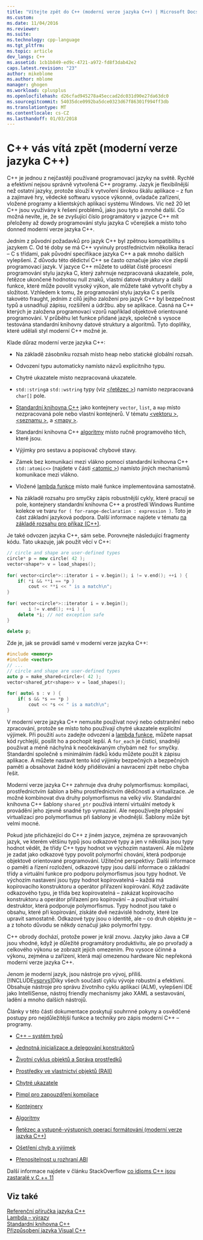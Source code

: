 ```yaml
---
title: "Vítejte zpět do C++ (moderní verze jazyka C++) | Microsoft Docs"
ms.custom: 
ms.date: 11/04/2016
ms.reviewer: 
ms.suite: 
ms.technology: cpp-language
ms.tgt_pltfrm: 
ms.topic: article
dev_langs: C++
ms.assetid: 1cb1b849-ed9c-4721-a972-fd8f3dab42e2
caps.latest.revision: "23"
author: mikeblome
ms.author: mblome
manager: ghogen
ms.workload: cplusplus
ms.openlocfilehash: d26cfad945278a45eccad2dc031d90e27da63dc0
ms.sourcegitcommit: 54035dce0992ba5dce0323d67f86301f994ff3db
ms.translationtype: MT
ms.contentlocale: cs-CZ
ms.lasthandoff: 01/03/2018
---
```

# <a name="welcome-back-to-c-modern-c"></a>C++ vás vítá zpět (moderní verze jazyka C++)
C++ je jednou z nejčastěji používané programovací jazyky na světě. Rychlé a efektivní nejsou správně vytvořená C++ programy. Jazyk je flexibilnější než ostatní jazyky, protože slouží k vytvoření širokou škálu aplikace – z fun a zajímavé hry, vědecké softwaru vysoce výkonné, ovladače zařízení, vložené programy a klientských aplikací systému Windows. Víc než 20 let C++ jsou využívány k řešení problémů, jako jsou tyto a mnohé další. Co možná nevíte, je, že se zvyšující číslo programátory v jazyce C++ mít přeloženy až dowdy programování stylu jazyka C včerejšek a místo toho donned moderní verze jazyka C++.  
  
 Jedním z původní požadavků pro jazyk C++ byl zpětnou kompatibilitu s jazykem C. Od té doby se má C++ vyvinuly prostřednictvím několika iterací – C s třídami, pak původní specifikace jazyka C++ a pak mnoho dalších vylepšení. Z důvodu této dědictví C++ se často označuje jako více zlepší programovací jazyk. V jazyce C++ můžete to udělat čistě procesní programování stylu jazyka C, který zahrnuje nezpracovaná ukazatele, pole, řetězce ukončené hodnotou null znaků, vlastní datové struktury a další funkce, které může povolit vysoký výkon, ale můžete také vytvořit chyby a složitost.  Vzhledem k tomu, že programování stylu jazyka C s perils takovéto fraught, jedním z cílů jejího založení pro jazyk C++ byl bezpečnost typů a usnadňují zápisu, rozšíření a údržbu. aby se aplikace. Časná na C++ kterých je založena programovací vzorů například objektově orientované programování. V průběhu let funkce přidané jazyk, společně s vysoce testována standardní knihovny datové struktury a algoritmů. Tyto doplňky, které udělali styl moderní C++ možné je.  
  
 Klade důraz moderní verze jazyka C++:  
  
-   Na základě zásobníku rozsah místo heap nebo statické globální rozsah.  
  
-   Odvození typu automaticky namísto názvů explicitního typu.  
  
-   Chytré ukazatele místo nezpracovaná ukazatele.  
  
-   `std::string`a `std::wstring` typy (viz [ \<řetězec >](../standard-library/string.md)) namísto nezpracovaná `char[]` pole.  
  
-   [Standardní knihovna C++](../standard-library/cpp-standard-library-header-files.md) jako kontejnery `vector`, `list`, a `map` místo nezpracovaná pole nebo vlastní kontejnerů. V tématu [ \<vektoru >](../standard-library/vector.md), [ \<seznamu >](../standard-library/list.md), a [ \<mapy >](../standard-library/map.md).  
  
-   Standardní knihovna C++ [algoritmy](../standard-library/algorithm.md) místo ručně programového těch, které jsou.  
  
-   Výjimky pro sestavu a popisovač chybové stavy.  
  
-   Zámek bez komunikaci mezi vlákno pomocí standardní knihovna C++ `std::atomic<>` (najdete v části [ \<atomic >](../standard-library/atomic.md)) namísto jiných mechanismů komunikace mezi vlákno.  
  
-   Vložené [lambda funkce](../cpp/lambda-expressions-in-cpp.md) místo malé funkce implementována samostatně.  
  
-   Na základě rozsahu pro smyčky zápis robustnější cykly, které pracují se pole, kontejnery standardní knihovna C++ a prostředí Windows Runtime kolekce ve tvaru `for ( for-range-declaration : expression )`. Toto je část základní jazyková podpora. Další informace najdete v tématu [na základě rozsahu pro příkaz (C++)](../cpp/range-based-for-statement-cpp.md).  
  
 Je také odvozen jazyka C++, sám sebe. Porovnejte následující fragmenty kódu. Tato ukazuje, jak použít věcí v C++:  
  
```cpp  
// circle and shape are user-defined types  
circle* p = new circle( 42 );   
vector<shape*> v = load_shapes();  
  
for( vector<circle*>::iterator i = v.begin(); i != v.end(); ++i ) {  
    if( *i && **i == *p )  
        cout << **i << " is a match\n";  
}  
  
for( vector<circle*>::iterator i = v.begin();  
        i != v.end(); ++i ) {  
    delete *i; // not exception safe  
}  
  
delete p;  
```  
  
 Zde je, jak se provádí samé v moderní verze jazyka C++:  
  
```cpp  
#include <memory>  
#include <vector>  
// ...  
// circle and shape are user-defined types  
auto p = make_shared<circle>( 42 );  
vector<shared_ptr<shape>> v = load_shapes();  
  
for( auto& s : v ) {  
    if( s && *s == *p )  
        cout << *s << " is a match\n";  
} 
```  
  
 V moderní verze jazyka C++ nemusíte používat nový nebo odstranění nebo zpracování, protože se místo toho používají chytré ukazatele explicitní výjimek. Při použití `auto` zadejte odvození a [lambda funkce](../cpp/lambda-expressions-in-cpp.md), můžete napsat kód rychlejší, posílit ho a pochopit lepší. A `for_each` je čisticí, snadněji používat a méně náchylná k neočekávaným chybám než `for` smyčky. Standardní společně s minimálním řádků kódu můžete použít k zápisu aplikace. A můžete nastavit tento kód výjimky bezpečných a bezpečných paměti a obsahovat žádné kódy přidělování a navracení zpět nebo chyba řešit.  
  
 Moderní verze jazyka C++ zahrnuje dva druhy polymorfismus: kompilaci, prostřednictvím šablon a běhu prostřednictvím dědičnosti a virtualizace. Je možné kombinovat dva druhy polymorfismus na velký vliv. Standardní knihovna C++ šablony `shared_ptr` používá interní virtuální metody k provádění jeho zjevně snadné typ vymazání. Ale nepoužívejte přepsání virtualizaci pro polymorfismus při šablony je vhodnější. Šablony může být velmi mocné.  
  
 Pokud jste přicházející do C++ z jiném jazyce, zejména ze spravovaných jazyk, ve kterém většinu typů jsou odkazové typy a jen v několika jsou typy hodnot vědět, že třídy C++ typy hodnot ve výchozím nastavení. Ale můžete je zadat jako odkazové typy povolit polymorfní chování, která podporuje objektově orientované programování. Užitečné perspektivy: Další informace o paměti a řízení rozložení, odkazové typy jsou další informace o základní třídy a virtuální funkce pro podporu polymorfismus jsou typy hodnot. Ve výchozím nastavení jsou typy hodnot kopírovatelná – každá má kopírovacího konstruktoru a operátor přiřazení kopírování. Když zadáváte odkazového typu, je třída bez kopírovatelná – zakázat kopírovacího konstruktoru a operátor přiřazení pro kopírování – a používat virtuální destruktor, která podporuje polymorfismus. Typy hodnot jsou také o obsahu, které při kopírování, získáte dvě nezávislé hodnoty, které lze upravit samostatně. Odkazové typy jsou o identitě, ale – co druh objektu je – a z tohoto důvodu se někdy označují jako polymorfní typy.  
  
 C++ obrody dochází, protože power je král znovu. Jazyky jako Java a C# jsou vhodné, když je důležité programátory produktivitu, ale po prvořadý a celkového výkonu se zobrazit jejich omezením. Pro vysoce účinné a výkonu, zejména u zařízení, která mají omezenou hardware Nic nepřekoná moderní verze jazyka C++.  
  
 Jenom je moderní jazyk, jsou nástroje pro vývoj, příliš. [!INCLUDE[vsprvs](../assembler/masm/includes/vsprvs_md.md)]Díky všech součástí cyklu vývoje robustní a efektivní. Obsahuje nástroje pro správu životního cyklu aplikací (ALM), vylepšení IDE jako IntelliSense, nástroj friendly mechanismy jako XAML a sestavování, ladění a mnoho dalších nástrojů.  
  
 Články v této části dokumentace poskytují souhrnné pokyny a osvědčené postupy pro nejdůležitější funkce a techniky pro zápis moderní C++ – programy.  
  
-   [C++ – systém typů](../cpp/cpp-type-system-modern-cpp.md)  
  
-   [Jednotná inicializace a delegování konstruktorů](../cpp/uniform-initialization-and-delegating-constructors.md)  
  
-   [Životní cyklus objektů a Správa prostředků](../cpp/object-lifetime-and-resource-management-modern-cpp.md)  
  
-   [Prostředky ve vlastnictví objektů (RAII)](../cpp/objects-own-resources-raii.md)  
  
-   [Chytré ukazatele](../cpp/smart-pointers-modern-cpp.md)  
  
-   [Pimpl pro zapouzdření kompilace](../cpp/pimpl-for-compile-time-encapsulation-modern-cpp.md)  
  
-   [Kontejnery](../cpp/containers-modern-cpp.md)  
  
-   [Algoritmy](../cpp/algorithms-modern-cpp.md)  
  
-   [Řetězec a vstupně-výstupních operací formátování (moderní verze jazyka C++)](../cpp/string-and-i-o-formatting-modern-cpp.md)  
  
-   [Ošetření chyb a výjimek](../cpp/errors-and-exception-handling-modern-cpp.md)  
  
-   [Přenositelnost u rozhraní ABI](../cpp/portability-at-abi-boundaries-modern-cpp.md)  
  
 Další informace najdete v článku StackOverflow [co idioms C++ jsou zastaralé v C ++ 11](http://go.microsoft.com/fwlink/p/?linkid=402836)  
  
## <a name="see-also"></a>Viz také  
 [Referenční příručka jazyka C++](../cpp/cpp-language-reference.md)   
 [Lambda – výrazy](../cpp/lambda-expressions-in-cpp.md)   
 [Standardní knihovna C++](../standard-library/cpp-standard-library-reference.md)  
 [Přizpůsobení jazyka Visual C++](../visual-cpp-language-conformance.md)  
